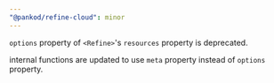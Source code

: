 ```yaml
---
"@pankod/refine-cloud": minor
---
```


`options` property of `<Refine>`'s `resources` property is deprecated.

internal functions are updated to use `meta` property instead of `options` property.
